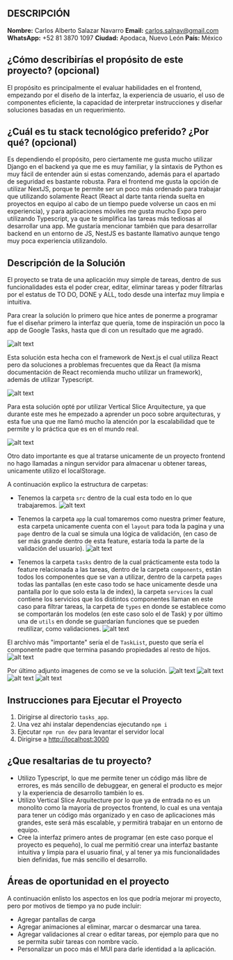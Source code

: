 ## DESCRIPCIÓN

**Nombre:** Carlos Alberto Salazar Navarro
**Email:** carlos.salnav@gmail.com
**WhatsApp:** +52 81 3870 1097
**Ciudad:** Apodaca, Nuevo León
**País:** México

## ¿Cómo describirías el propósito de este proyecto? (opcional)

El propósito es principalmente el evaluar habilidades en el frontend, empezando por el diseño de la interfaz, la experiencia de usuario, el uso de componentes eficiente, la capacidad de interpretar instrucciones y diseñar soluciones basadas en un requerimiento.

## ¿Cuál es tu stack tecnológico preferido? ¿Por qué? (opcional)

Es dependiendo el propósito, pero ciertamente me gusta mucho utilizar Django en el backend ya que me es muy familiar, y la sintaxis de Python es muy fácil de entender aún si estas comenzando, además para el apartado de seguridad es bastante robusta. Para el frontend me gusta la opción de utilizar NextJS, porque te permite ser un poco más ordenado para trabajar que utilizando solamente React (React al darte tanta rienda suelta en proyectos en equipo al cabo de un tiempo puede volverse un caos en mi experiencia), y para aplicaciones móviles me gusta mucho Expo pero utilizando Typescript, ya que te simplifica las tareas más tediosas al desarrollar una app. Me gustaría mencionar también que para desarrollar backend en un entorno de JS, NestJS es bastante llamativo aunque tengo muy poca experiencia utilizandolo.

## Descripción de la Solución

El proyecto se trata de una aplicación muy simple de tareas, dentro de sus funcionalidades esta el poder crear, editar, eliminar tareas y poder filtrarlas por el estatus de TO DO, DONE y ALL, todo desde una interfaz muy limpia e intuitiva.

Para crear la solución lo primero que hice antes de ponerme a programar fue el diseñar primero la interfaz que quería, tome de inspiración un poco la app de Google Tasks, hasta que di con un resultado que me agradó.

![alt text](readme_resources/image.png)

Esta solución esta hecha con el framework de Next.js el cual utiliza React pero da soluciones a problemas frecuentes que da React (la misma documentación de React recomienda mucho utilizar un framework), además de utilizar Typescript.

![alt text](readme_resources/image-1.png)

Para esta solución opté por utilizar Vertical Slice Arquitecture, ya que durante este mes he empezado a aprender un poco sobre arquitecturas, y esta fue una que me llamó mucho la atención por la escalabilidad que te permite y lo práctica que es en el mundo real.

![alt text](readme_resources/image-2.png)

Otro dato importante es que al tratarse unicamente de un proyecto frontend no hago llamadas a ningun servidor para almacenar u obtener tareas, unicamente utilizo el localStorage.

A continuación explico la estructura de carpetas:

- Tenemos la carpeta `src` dentro de la cual esta todo en lo que trabajaremos.
![alt text](readme_resources/image-4.png)

- Tenemos la carpeta `app` la cual tomaremos como nuestra primer feature, esta carpeta unicamente cuenta con el `layout` para toda la pagina y una `page` dentro de la cual se simula una lógica de validación, (en caso de ser más grande dentro de esta feature, estaría toda la parte de la validación del usuario).
![alt text](readme_resources/image-5.png)

- Tenemos la carpeta `tasks` dentro de la cual prácticamente esta todo la feature relacionada a las tareas, dentro de la carpeta `components`, están todos los componentes que se van a utilizar, dentro de la carpeta `pages` todas las pantallas (en este caso todo se hace unicamente desde una pantalla por lo que solo esta la de index), la carpeta `services` la cual contiene los servicios que los distintos componentes llaman en este caso para filtrar tareas, la carpeta de `types` en donde se establece como se comportarán los modelos (en este caso solo el de Task) y por último una de `utils` en donde se guardarían funciones que se pueden reutilizar, como validaciones.
![alt text](readme_resources/image-6.png)

El archivo más "importante" sería el de `TaskList`, puesto que sería el componente padre que termina pasando propiedades al resto de hijos.
![alt text](readme_resources/image-7.png)

Por último adjunto imagenes de como se ve la solución.
![alt text](readme_resources/image-8.png)
![alt text](readme_resources/image-9.png)
![alt text](readme_resources/image-10.png)
![alt text](readme_resources/image-11.png)

## Instrucciones para Ejecutar el Proyecto

1) Dirigirse al directorio `tasks_app`.
2) Una vez ahi instalar dependencias ejecutando `npm i`
3) Ejecutar `npm run dev` para levantar el servidor local
4) Dirigirse a [http://localhost:3000](http://localhost:3000)

## ¿Que resaltarias de tu proyecto?
- Utilizo Typescript, lo que me permite tener un código más libre de errores, es más sencillo de debuggear, en general el producto es mejor y la experiencia de desarrollo también lo es.
- Utilizo Vertical Slice Arquitecture por lo que ya de entrada no es un monolito como la mayoría de proyectos frontend, lo cual es una ventaja para tener un código más organizado y en caso de aplicaciones más grandes, este será más escalable, y permitirá trabajar en un entorno de equipo.
- Cree la interfaz primero antes de programar (en este caso porque el proyecto es pequeño), lo cual me permitió crear una interfaz bastante intuitiva y limpia para el usuario final, y al tener ya mis funcionalidades bien definidas, fue más sencillo el desarrollo.

## Áreas de oportunidad en el proyecto
A continuación enlisto los aspectos en los que podría mejorar mi proyecto, pero por motivos de tiempo ya no pude incluir:
- Agregar pantallas de carga
- Agregar animaciones al eliminar, marcar o desmarcar una tarea.
- Agregar validaciones al crear o editar tareas, por ejemplo para que no se permita subir tareas con nombre vacío.
- Personalizar un poco más el MUI para darle identidad a la aplicación.